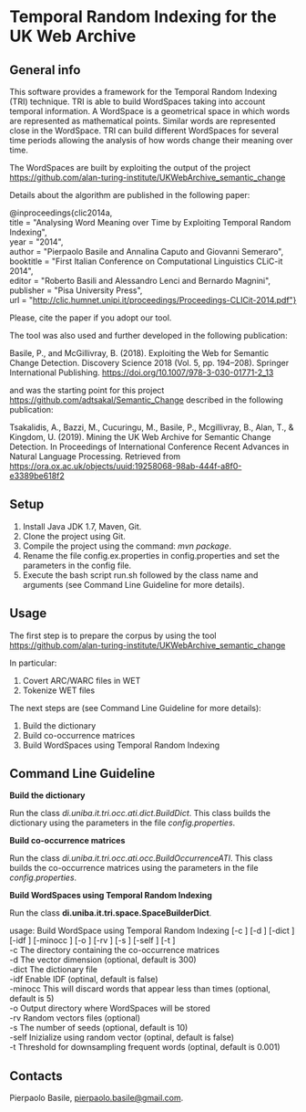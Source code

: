 Temporal Random Indexing for the UK Web Archive
==================================================

General info
---------------

This software provides a framework for the Temporal Random Indexing (TRI) technique. TRI is able to build WordSpaces taking into account temporal information. A WordSpace is a geometrical space in which words are represented as mathematical points. Similar words are represented close in the WordSpace. TRI can build different WordSpaces for several time periods allowing the analysis of how words change their meaning over time.

The WordSpaces are built by exploiting the output of the project https://github.com/alan-turing-institute/UKWebArchive_semantic_change

Details about the algorithm are published in the following paper:

@inproceedings{clic2014a,<br>
	title            = "Analysing Word Meaning over Time by Exploiting Temporal Random Indexing",<br>
	year             = "2014",<br>
	author           = "Pierpaolo Basile and Annalina Caputo and Giovanni Semeraro",<br>
	booktitle        = "First Italian Conference on Computational Linguistics CLiC-it 2014",<br>
	editor           = "Roberto Basili and Alessandro Lenci and Bernardo Magnini",<br>
	publisher        = "Pisa University Press",<br>
	url              = "http://clic.humnet.unipi.it/proceedings/Proceedings-CLICit-2014.pdf"}<br>

Please, cite the paper if you adopt our tool.

The tool was also used and further developed in the following publication:

Basile, P., and McGillivray, B. (2018). Exploiting the Web for Semantic Change Detection. Discovery Science 2018 (Vol. 5, pp. 194–208). Springer International Publishing. https://doi.org/10.1007/978-3-030-01771-2_13

and was the starting point for  this project https://github.com/adtsakal/Semantic_Change described in the following publication:

Tsakalidis, A., Bazzi, M., Cucuringu, M., Basile, P., Mcgillivray, B., Alan, T., & Kingdom, U. (2019). Mining the UK Web Archive for Semantic Change Detection. In Proceedings of International Conference Recent Advances in Natural Language Processing. Retrieved from https://ora.ox.ac.uk/objects/uuid:19258068-98ab-444f-a8f0-e3389be618f2


Setup
--------

1.  Install Java JDK 1.7, Maven, Git.
2.  Clone the project using Git.
3.  Compile the project using the command: *mvn package*.
4.  Rename the file config.ex.properties in config.properties and set the parameters in the config file.
5.  Execute the bash script run.sh followed by the class name and arguments (see Command Line Guideline for more details).

Usage
--------

The first step is to prepare the corpus by using the tool https://github.com/alan-turing-institute/UKWebArchive_semantic_change 

In particular:

1. Covert ARC/WARC files in WET
2. Tokenize WET files

The next steps are (see Command Line Guideline for more details):

1. Build the dictionary
2. Build co-occurrence matrices
3. Build WordSpaces using Temporal Random Indexing

Command Line Guideline
-------------------------

**Build the dictionary**

Run the class *di.uniba.it.tri.occ.ati.dict.BuildDict*. This class builds the dictionary using the parameters in the file *config.properties*.

**Build co-occurrence matrices**

Run the class *di.uniba.it.tri.occ.ati.occ.BuildOccurrenceATI*. This class builds the co-occurrence matrices using the parameters in the file *config.properties*.

**Build WordSpaces using Temporal Random Indexing**

Run the class **di.uniba.it.tri.space.SpaceBuilderDict**. 

usage: Build WordSpace using Temporal Random Indexing [-c <arg>] [-d <arg>] [-dict <arg>] [-idf <arg>] [-minocc <arg>] [-o <arg>] [-rv <arg>] [-s <arg>] [-self <arg>] [-t <arg>] <br>
 -c <arg>        The directory containing the co-occurrence matrices <br>
 -d <arg>        The vector dimension (optional, default is 300) <br>
 -dict <arg>     The dictionary file <br>
 -idf <arg>      Enable IDF (optinal, default is false) <br>
 -minocc <arg>   This will discard words that appear less than <int> times (optional, default is 5) <br>
 -o <arg>        Output directory where WordSpaces will be stored <br>
 -rv <arg>       Random vectors files (optional) <br>
 -s <arg>        The number of seeds (optional, default is 10) <br>
 -self <arg>     Inizialize using random vector (optinal, default is false) <br>
 -t <arg>        Threshold for downsampling frequent words (optinal, default is 0.001) <br>

Contacts
-----------
Pierpaolo Basile, pierpaolo.basile@gmail.com.
